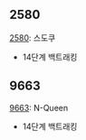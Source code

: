 ## 2580
[2580](https://www.acmicpc.net/problem/2580): 스도쿠
- 14단계 백트래킹

## 9663
[9663](https://www.acmicpc.net/problem/9663): N-Queen
- 14단계 백트래킹
